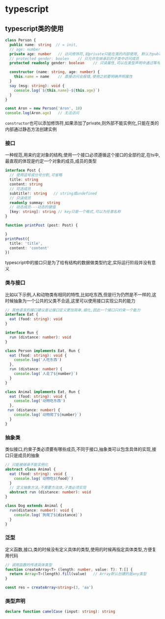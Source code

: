# typescript

## typescript类的使用

```typescript
class Person {
  public name: string  // = init, 
  // age: number
  private age: number   // 访问修饰符,如private只能在类的内部使用, 默认为public
  // protected gender: boolen    // 只允许在继承后的子类中访问成员
  protected readonly gender: boolean    // 只读属性,可以在类型声明中通过等号初始化或构造器中初始化

  constructor (name: string, age: number) {
    this.name = name    // 直接访问会报错,使用之前要明确声明属性
  }
  say (msg: string): void {
    console.log(`${this.name}-${this.age}`)
  }
}

const Aron = new Person('Aron', 18)
console.log(Aron.age)   // 无法访问
```

`constructor`也可以添加修饰符,如果添加了private,则外部不能实例化,只能在类的内部通过静态方法创建实例

### 接口

一种规范,用来约定对象的结构,使用一个接口必须遵循这个接口的全部约定,在ts中,最直观的体现是约定一个对象的成员,成员的类型

```typescript
interface Post {
  // 使用逗号或分号分割,可省略
  title: string
  content: string
  // 可选成员
  subtitle?: string   // string或undefined
  // 只读成员
  readonly summay: string
  // 动态成员---动态的键值
  [key: string]: string // key只是一个格式,可以为任意名称
}

function printPost (post: Post) {

}
printPost({
  title: 'title',
  content: 'content'
})
```

typescript中的接口只是为了给有结构的数据做类型约定,实际运行阶段并没有意义

### 类与接口

比如以下示例,人和动物类有相同的特性,比如吃东西,但是行为仍然是不一样的,这时候抽象为一个公共的父类不合适,这里可以使用接口实现公共的能力

```typescript
// 其他语言的接口建议是让接口定义更加简单,细化,因此一个接口只约束一个能力
interface Eat {
  eat (food: string): void
}

interface Run {
  run (distance: number): void
}

class Person implements Eat, Run {
  eat (food: string): void {
    console.log('人吃东西')
  },
  run (distance: number) {
    console.log(`人走了${number}`)
  }
}

class Animal implements Eat, Run {
  eat (food: string): void {
    console.log('动物吃东西')
  },
 run (distance: number) {
    console.log(`动物爬了${number}`)
  }
}
```

### 抽象类

类似接口,约束子类必须要有哪些成员,不同于接口,抽象类可以包含具体的实现,接口只是成员的抽象

```typescript
// 只能被继承不能实例化
abstract class Animal {
  eat (food: string): void {
    console.log(`动物吃${food}`)
  }
  // 定义抽象方法,不需要方法体,子类必须实现
  abstract run (distance: number): void
}

class Dog extends Animal {
  run(distance: number): void {
    console.log(`狗爬了${distance}`)
  }
}
```

### 泛型

定义函数,接口,类的时候没有定义具体的类型,使用的时候再指定具体类型,方便复用代码

```typescript
// 调用函数时传递具体类型
function createArray<T> (length: number, value: T): T:[] {
  return Array<T>(length).fill(value)   // Array默认创建的是any类型
}

const res = createArray<string>(3, 'aa')
```

### 类型声明

```typescript
declare function camelCase (input: string): string
```